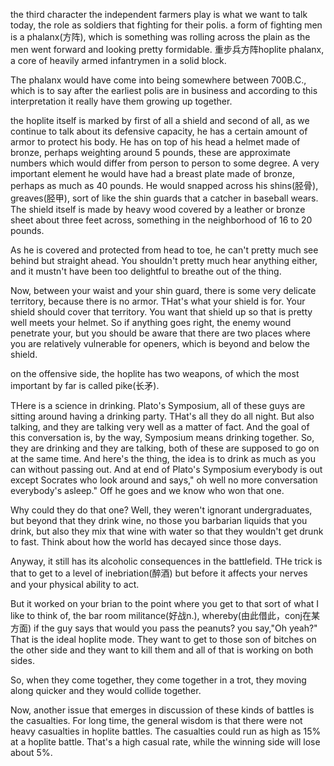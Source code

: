the third character the independent farmers play is what we want to talk today, the role as soldiers that fighting for their polis. a form of fighting men is a phalanx(方阵), which is something was rolling across the plain as the men went forward and looking pretty formidable. 重步兵方阵hoplite phalanx, a core of heavily armed infantrymen in a solid block. 

The phalanx would have come into being somewhere between 700B.C., which is to say after the earliest polis are in business and according to this interpretation it really have them growing up together.

the hoplite itself is marked by first of all a shield and second of all, as we continue to talk about its defensive capacity, he has a certain amount of armor to protect his body. He has on top of his head a helmet made of bronze, perhaps weighting around 5 pounds, these are approximate numbers which would differ from person to person to some degree. A very important element he would have had a breast plate made of bronze, perhaps as much as 40 pounds. He would snapped across his shins(胫骨), greaves(胫甲), sort of like the shin guards that a catcher in baseball wears. The shield itself is made by heavy wood covered by a leather or bronze sheet about three feet across, something in the neighborhood of 16 to 20 pounds.

As he is covered and protected from head to toe, he can't pretty much see behind but straight ahead. You shouldn't pretty much hear anything either, and it mustn't have been too delightful to breathe out of the thing.

Now, between your waist and your shin guard, there is some very delicate territory, because there is no armor. THat's what your shield is for. Your shield should cover that territory. You want that shield up so that is pretty well meets your helmet. So if anything goes right, the enemy wound penetrate your, but you should be aware that there are two places where you are relatively vulnerable for openers, which is beyond and below the shield.

on the offensive side, the hoplite has two weapons, of which the most important by far is called pike(长矛).

THere is a science in drinking. Plato's Symposium, all of these guys are sitting around having a drinking party. THat's all they do all night. But also talking, and they are talking very well as a matter of fact. And the goal of this conversation is, by the way, Symposium means drinking together. So, they are drinking and they are talking, both of these are supposed to go on at the same time. And here's the thing, the idea is to drink as much as you can without passing out. And at end of Plato's Symposium everybody is out except Socrates who look around and says," oh well no more conversation everybody's asleep." Off he goes and we know who won that one.

Why could they do that one? Well, they weren't ignorant undergraduates, but beyond that they drink wine, no those you barbarian liquids that you drink, but also they mix that wine with water so that they wouldn't get drunk to fast. Think about how the world has decayed since those days.

Anyway, it still has its alcoholic consequences in the battlefield. THe trick is that to get to a level of inebriation(醉酒) but before it affects your nerves and your physical ability to act.

But it worked on your brian to the point where you get to that sort of what I like to think of, the bar room militance(好战n.), whereby(由此借此，conj在某方面) if the guy says that would you pass the peanuts? you say,"Oh yeah?" That is the ideal hoplite mode. They want to get to those son of bitches on the other side and they want to kill them and all of that is working on both sides. 

So, when they come together, they come together in a trot, they moving along quicker and they would collide together.

Now, another issue that emerges in discussion of these kinds of battles is the casualties. For long time, the general wisdom is that there were not heavy casualties in hoplite battles. The casualties could run as high as 15% at a hoplite battle. That's a high casual rate, while the winning side will lose about 5%.

